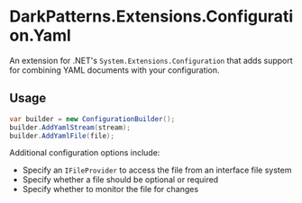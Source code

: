 # DarkPatterns.Extensions.Configuration.Yaml

An extension for .NET's `System.Extensions.Configuration` that adds support for
combining YAML documents with your configuration.

## Usage

```csharp
var builder = new ConfigurationBuilder();
builder.AddYamlStream(stream);
builder.AddYamlFile(file);
```

Additional configuration options include:

- Specify an `IFileProvider` to access the file from an interface file system
- Specify whether a file should be optional or required
- Specify whether to monitor the file for changes
